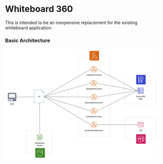 # Whiteboard 360

This is intended to be an inexpensive replacement for the existing whiteboard application.

### Basic Architecture

![Whiteboard 360](/docs/Whiteboard_360.png)
